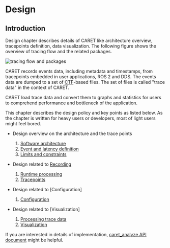 # Design

## Introduction

Design chapter describes details of CARET like architecture overview, tracepoints definition, data visualization.
The following figure shows the overview of tracing flow and the related packages.

![tracing flow and packages](../imgs/design.drawio.png)

CARET records events data, including metadata and timestamps, from tracepoints embedded in user applications, ROS 2 and DDS.
The events data are dumped to a set of [CTF](https://diamon.org/ctf/)-based files. The set of files is called "trace data" in the context of CARET.

CARET load trace data and convert them to graphs and statistics for users to comprehend performance and bottleneck of the application.

This chapter describes the design policy and key points as listed below. As the chapter is written for heavy users or developers, most of light users might feel bored.

- Design overview on the architecture and the trace points

  1. [Software architecture](./software_architecture/index.md)
  2. [Event and latency definition](./event_and_latency_definitions/index.md)
  3. [Limits and constraints](./limits_and_constraints/index.md)

- Design related to [Recording](../recording/index.md)

  1. [Runtime processing](./runtime_processing/index.md)
  2. [Tracepoints](./trace_points/index.md)

- Design related to [Configuration]

  1. [Configuration](./configuration/index.md)

- Design related to [Visualization]
  1. [Processing trace data](./processing_trace_data/index.md)
  2. [Visualization](./visualizations/index.md)

If you are interested in details of implementation, [caret_analyze API document](https://tier4.github.io/caret_analyze/) might be helpful.
